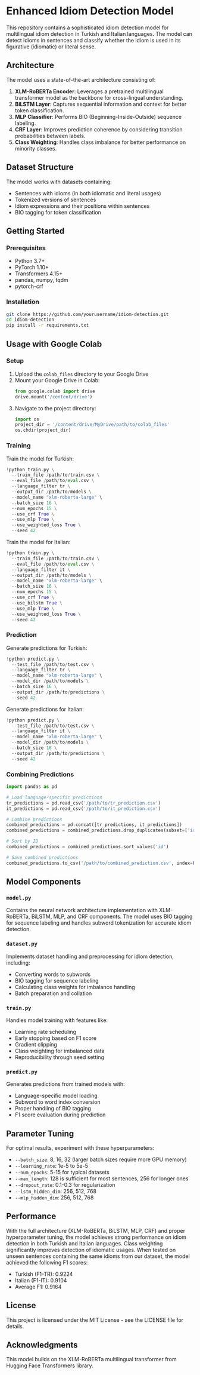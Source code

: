 # Enhanced Idiom Detection Model

This repository contains a sophisticated idiom detection model for multilingual idiom detection in Turkish and Italian languages. The model can detect idioms in sentences and classify whether the idiom is used in its figurative (idiomatic) or literal sense.

## Architecture

The model uses a state-of-the-art architecture consisting of:

1. **XLM-RoBERTa Encoder**: Leverages a pretrained multilingual transformer model as the backbone for cross-lingual understanding.
2. **BiLSTM Layer**: Captures sequential information and context for better token classification.
3. **MLP Classifier**: Performs BIO (Beginning-Inside-Outside) sequence labeling.
4. **CRF Layer**: Improves prediction coherence by considering transition probabilities between labels.
5. **Class Weighting**: Handles class imbalance for better performance on minority classes.

## Dataset Structure

The model works with datasets containing:
- Sentences with idioms (in both idiomatic and literal usages)
- Tokenized versions of sentences
- Idiom expressions and their positions within sentences
- BIO tagging for token classification

## Getting Started

### Prerequisites

- Python 3.7+
- PyTorch 1.10+
- Transformers 4.15+
- pandas, numpy, tqdm
- pytorch-crf

### Installation

```bash
git clone https://github.com/yourusername/idiom-detection.git
cd idiom-detection
pip install -r requirements.txt
```

## Usage with Google Colab

### Setup

1. Upload the `colab_files` directory to your Google Drive
2. Mount your Google Drive in Colab:
   ```python
   from google.colab import drive
   drive.mount('/content/drive')
   ```
3. Navigate to the project directory:
   ```python
   import os
   project_dir = '/content/drive/MyDrive/path/to/colab_files'
   os.chdir(project_dir)
   ```

### Training

Train the model for Turkish:

```python
!python train.py \
  --train_file /path/to/train.csv \
  --eval_file /path/to/eval.csv \
  --language_filter tr \
  --output_dir /path/to/models \
  --model_name "xlm-roberta-large" \
  --batch_size 16 \
  --num_epochs 15 \
  --use_crf True \
  --use_mlp True \
  --use_weighted_loss True \
  --seed 42
```

Train the model for Italian:

```python
!python train.py \
  --train_file /path/to/train.csv \
  --eval_file /path/to/eval.csv \
  --language_filter it \
  --output_dir /path/to/models \
  --model_name "xlm-roberta-large" \
  --batch_size 16 \
  --num_epochs 15 \
  --use_crf True \
  --use_bilstm True \
  --use_mlp True \
  --use_weighted_loss True \
  --seed 42
```

### Prediction

Generate predictions for Turkish:

```python
!python predict.py \
  --test_file /path/to/test.csv \
  --language_filter tr \
  --model_name "xlm-roberta-large" \
  --model_dir /path/to/models \
  --batch_size 16 \
  --output_dir /path/to/predictions \
  --seed 42
```

Generate predictions for Italian:

```python
!python predict.py \
  --test_file /path/to/test.csv \
  --language_filter it \
  --model_name "xlm-roberta-large" \
  --model_dir /path/to/models \
  --batch_size 16 \
  --output_dir /path/to/predictions \
  --seed 42
```

### Combining Predictions

```python
import pandas as pd

# Load language-specific predictions
tr_predictions = pd.read_csv('/path/to/tr_prediction.csv')
it_predictions = pd.read_csv('/path/to/it_prediction.csv')

# Combine predictions
combined_predictions = pd.concat([tr_predictions, it_predictions])
combined_predictions = combined_predictions.drop_duplicates(subset=['id'])

# Sort by ID
combined_predictions = combined_predictions.sort_values('id')

# Save combined predictions
combined_predictions.to_csv('/path/to/combined_prediction.csv', index=False)
```

## Model Components

### `model.py`

Contains the neural network architecture implementation with XLM-RoBERTa, BiLSTM, MLP, and CRF components. The model uses BIO tagging for sequence labeling and handles subword tokenization for accurate idiom detection.

### `dataset.py`

Implements dataset handling and preprocessing for idiom detection, including:
- Converting words to subwords
- BIO tagging for sequence labeling
- Calculating class weights for imbalance handling
- Batch preparation and collation

### `train.py`

Handles model training with features like:
- Learning rate scheduling
- Early stopping based on F1 score
- Gradient clipping
- Class weighting for imbalanced data
- Reproducibility through seed setting

### `predict.py`

Generates predictions from trained models with:
- Language-specific model loading
- Subword to word index conversion
- Proper handling of BIO tagging
- F1 score evaluation during prediction

## Parameter Tuning

For optimal results, experiment with these hyperparameters:

- `--batch_size`: 8, 16, 32 (larger batch sizes require more GPU memory)
- `--learning_rate`: 1e-5 to 5e-5 
- `--num_epochs`: 5-15 for typical datasets
- `--max_length`: 128 is sufficient for most sentences, 256 for longer ones
- `--dropout_rate`: 0.1-0.3 for regularization
- `--lstm_hidden_dim`: 256, 512, 768
- `--mlp_hidden_dim`: 256, 512, 768

## Performance

With the full architecture (XLM-RoBERTa, BiLSTM, MLP, CRF) and proper hyperparameter tuning, the model achieves strong performance on idiom detection in both Turkish and Italian languages. Class weighting significantly improves detection of idiomatic usages. When tested on unseen sentences containing the same idioms from our dataset, the model achieved the following F1 scores:
- Turkish (F1-TR): 0.9224
- Italian (F1-IT): 0.9104
- Average F1: 0.9164

## License

This project is licensed under the MIT License - see the LICENSE file for details.

## Acknowledgments

This model builds on the XLM-RoBERTa multilingual transformer from Hugging Face Transformers library. 